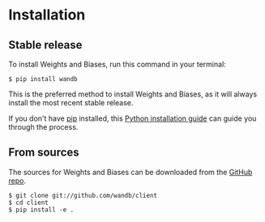 # Installation

## Stable release

To install Weights and Biases, run this command in your terminal:

```console
$ pip install wandb
```

This is the preferred method to install Weights and Biases, as it will always install the most recent stable release. 

If you don't have [pip](https://pip.pypa.io) installed, this [Python installation guide](http://docs.python-guide.org/en/latest/starting/installation/
) can guide you through the process.

## From sources

The sources for Weights and Biases can be downloaded from the [GitHub repo](https://github.com/vanpelt/wandb).

```console
$ git clone git://github.com/wandb/client
$ cd client
$ pip install -e .
```